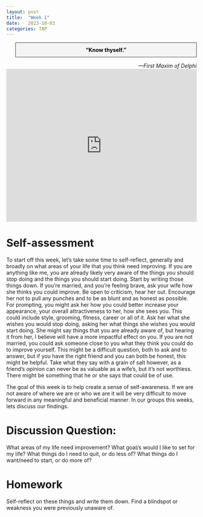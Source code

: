 ```yaml
---
layout: post
title:  "Week 1"
date:   2023-10-03 
categories: TAP
---
```


<blockquote style="background-color: #f4f4f4; border: 1px solid #333; padding: 10px; text-align: center;">
    <strong style="color: black;">“Know thyself.”</strong>
</blockquote>
<cite style="text-align: right; display: block;">—First Maxim of Delphi</cite>

<iframe width="100%" height="405" src="https://www.youtube.com/embed/R9qVa4LoJx8?si=ba9K7Jv3_sANbF4J" title="YouTube video player" frameborder="0" allow="accelerometer; autoplay; clipboard-write; encrypted-media; gyroscope; picture-in-picture; web-share" allowfullscreen></iframe>

# Self-assessment

To start off this week, let’s take some time to self-reflect, generally and broadly on what areas of your life that you think need improving. If you are anything like me, you are already likely very aware of the things you should stop doing and the things you should start doing. Start by writing those things down. If you’re married, and you’re feeling brave, ask your wife how she thinks you could improve. Be open to criticism, hear her out. Encourage her not to pull any punches and to be as blunt and as honest as possible. For prompting, you might ask her how you could better increase your appearance, your overall attractiveness to her, how she sees you. This could include style, grooming, fitness, career or all of it. Ask her what she wishes you would stop doing, asking her what things she wishes you would start doing. She might say things that you are already aware of, but hearing it from her, I believe will have a more impactful effect on you. If you are not married, you could ask someone close to you what they think you could do to improve yourself. This might be a difficult question, both to ask and to answer, but if you have the right friend and you can both be honest, this might be helpful. Take what they say with a grain of salt however, as a friend’s opinion can never be as valuable as a wife’s, but it’s not worthless. There might be something that he or she says that could be of use. 

The goal of this week is to help create a sense of self-awareness. If we are not aware of where we are or who we are it will be very difficult to move forward in any meaningful and beneficial manner. In our groups this weeks, lets discuss our findings. 

# Discussion Question: 
What areas of my life need improvement? What goal/s would I like to set for my life? What things do I need to quit, or do less of? What things do I want/need to start, or do more of?

# Homework 
Self-reflect on these things and write them down. Find a blindspot or weakness you were previously unaware of. 

[Video-Primer]: https://www.youtube.com/watch?v=R9qVa4LoJx8

